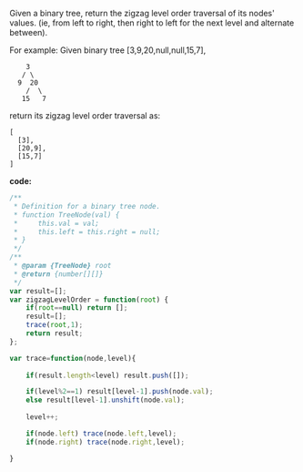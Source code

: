 Given a binary tree, return the zigzag level order traversal of its nodes' values. (ie, from left to right, then right to left for the next level and alternate between).

For example:
Given binary tree [3,9,20,null,null,15,7],
```
    3
   / \
  9  20
    /  \
   15   7
```
return its zigzag level order traversal as:
```
[
  [3],
  [20,9],
  [15,7]
]
```

**code:**

```js
/**
 * Definition for a binary tree node.
 * function TreeNode(val) {
 *     this.val = val;
 *     this.left = this.right = null;
 * }
 */
/**
 * @param {TreeNode} root
 * @return {number[][]}
 */
var result=[];
var zigzagLevelOrder = function(root) {
    if(root==null) return [];
    result=[];
    trace(root,1);
    return result;
};

var trace=function(node,level){
   
    if(result.length<level) result.push([]);

    if(level%2==1) result[level-1].push(node.val);
    else result[level-1].unshift(node.val); 
    
    level++;  

    if(node.left) trace(node.left,level);
    if(node.right) trace(node.right,level);

}

```
